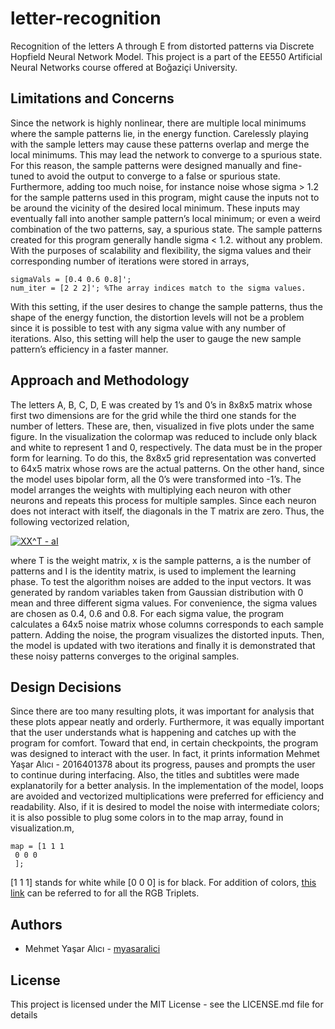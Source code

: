 # letter-recognition
Recognition of the letters A through E from distorted patterns via Discrete Hopfield Neural Network Model. This project is a part of the EE550 Artificial Neural Networks course offered at Boğaziçi University.

## Limitations and Concerns
Since the network is highly nonlinear, there are multiple local minimums where the sample
patterns lie, in the energy function. Carelessly playing with the sample letters may cause these
patterns overlap and merge the local minimums. This may lead the network to converge to a
spurious state. For this reason, the sample patterns were designed manually and fine-tuned to
avoid the output to converge to a false or spurious state.
Furthermore, adding too much noise, for instance noise whose sigma > 1.2 for the sample
patterns used in this program, might cause the inputs not to be around the vicinity of the
desired local minimum. These inputs may eventually fall into another sample pattern’s local
minimum; or even a weird combination of the two patterns, say, a spurious state. The sample
patterns created for this program generally handle sigma < 1.2. without any problem. With
the purposes of scalability and flexibility, the sigma values and their corresponding number of
iterations were stored in arrays,
```
sigmaVals = [0.4 0.6 0.8]';
num_iter = [2 2 2]'; %The array indices match to the sigma values.
```
With this setting, if the user desires to change the sample patterns, thus the shape of the energy
function, the distortion levels will not be a problem since it is possible to test with any sigma
value with any number of iterations. Also, this setting will help the user to gauge the new
sample pattern’s efficiency in a faster manner.


## Approach and Methodology
The letters A, B, C, D, E was created by 1’s and 0’s in 8x8x5 matrix whose first two dimensions
are for the grid while the third one stands for the number of letters. These are, then, visualized
in five plots under the same figure. In the visualization the colormap was reduced to include
only black and white to represent 1 and 0, respectively.
The data must be in the proper form for learning. To do this, the 8x8x5 grid representation
was converted to 64x5 matrix whose rows are the actual patterns. On the other hand, since
the model uses bipolar form, all the 0’s were transformed into -1’s. The model arranges the
weights with multiplying each neuron with other neurons and repeats this process for multiple
samples. Since each neuron does not interact with itself, the diagonals in the T matrix are zero.
Thus, the following vectorized relation,

<a href="https://www.codecogs.com/eqnedit.php?latex=XX^T&space;-&space;aI" target="_blank"><img src="https://latex.codecogs.com/gif.latex?XX^T&space;-&space;aI" title="XX^T - aI" /></a>

where T is the weight matrix, x is the sample patterns, a is the number of patterns and I is
the identity matrix, is used to implement the learning phase.
To test the algorithm noises are added to the input vectors. It was generated by random
variables taken from Gaussian distribution with 0 mean and three different sigma values. For
convenience, the sigma values are chosen as 0.4, 0.6 and 0.8. For each sigma value, the program
calculates a 64x5 noise matrix whose columns corresponds to each sample pattern. Adding the
noise, the program visualizes the distorted inputs. Then, the model is updated with two
iterations and finally it is demonstrated that these noisy patterns converges to the original
samples.

## Design Decisions
Since there are too many resulting plots, it was important for analysis that these plots appear
neatly and orderly. Furthermore, it was equally important that the user understands what is
happening and catches up with the program for comfort. Toward that end, in certain
checkpoints, the program was designed to interact with the user. In fact, it prints information 
Mehmet Yaşar Alıcı - 2016401378
about its progress, pauses and prompts the user to continue during interfacing. Also, the titles
and subtitles were made explanatorily for a better analysis.
In the implementation of the model, loops are avoided and vectorized multiplications were
preferred for efficiency and readability. Also, if it is desired to model the noise with intermediate
colors; it is also possible to plug some colors in to the map array, found in visualization.m,
```
map = [1 1 1
 0 0 0
 ];
 ```
[1 1 1] stands for white while [0 0 0] is for black. For addition of colors, 
[this link](https://www.tug.org/pracjourn/2007-4/walden/color.pdf/) 
can be referred to
for all the RGB Triplets.

## Authors
- Mehmet Yaşar Alıcı - [myasaralici](github.com/myasaralici)

## License
This project is licensed under the MIT License - see the LICENSE.md file for details


